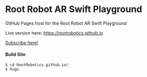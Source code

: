 # Root Robot AR Swift Playground

GitHub Pages host for the Root Robot AR Swift Playground

Live version here: https://rootrobotics.github.io

[Subscribe here!](https://developer.apple.com/ul/sp0?url=https://rootrobotics.github.io/feed.json)

#### Build Site

```
$ cd RootRobotics.github.io/
$ hugo
```
